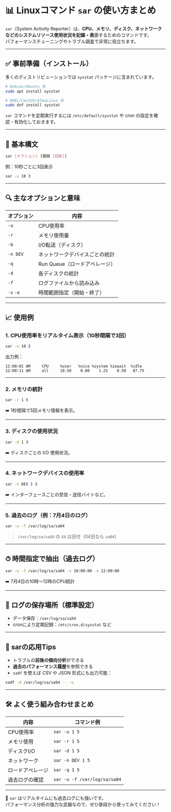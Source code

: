 # 📊 Linuxコマンド `sar` の使い方まとめ

`sar`（System Activity Reporter）は、**CPU、メモリ、ディスク、ネットワークなどのシステムリソース使用状況を記録・表示**するためのコマンドです。  
パフォーマンスチューニングやトラブル調査で非常に役立ちます。

---

## ✅ 事前準備（インストール）

多くのディストリビューションでは `sysstat` パッケージに含まれています。

```bash
# Debian/Ubuntu 系
sudo apt install sysstat

# RHEL/CentOS/AlmaLinux 系
sudo dnf install sysstat
```

`sar` コマンドを定期実行するには `/etc/default/sysstat` や cron の設定を確認・有効化しておきます。

---

## 🔧 基本構文

```bash
sar [オプション] [間隔 [回数]]
```

例：10秒ごとに3回表示

```bash
sar -u 10 3
```

---

## 🔍 主なオプションと意味

| オプション | 内容                          |
|------------|-------------------------------|
| `-u`       | CPU使用率                     |
| `-r`       | メモリ使用量                  |
| `-b`       | I/O転送（ディスク）           |
| `-n DEV`   | ネットワークデバイスごとの統計 |
| `-q`       | Run Queue（ロードアベレージ） |
| `-d`       | 各ディスクの統計               |
| `-f`       | ログファイルから読み込み       |
| `-s` `-e`  | 時間範囲指定（開始・終了）     |

---

## 📈 使用例

### 1. CPU使用率をリアルタイム表示（10秒間隔で3回）

```bash
sar -u 10 3
```

出力例：

```
12:00:01 AM     CPU     %user   %nice %system %iowait  %idle
12:00:11 AM     all     10.50    0.00    1.25    0.50   87.75
```

---

### 2. メモリの統計

```bash
sar -r 1 5
```

➡️ 1秒間隔で5回メモリ情報を表示。

---

### 3. ディスクの使用状況

```bash
sar -d 1 3
```

➡️ ディスクごとの I/O 使用状況。

---

### 4. ネットワークデバイスの使用率

```bash
sar -n DEV 1 3
```

➡️ インターフェースごとの受信・送信バイトなど。

---

### 5. 過去のログ（例：7月4日のログ）

```bash
sar -u -f /var/log/sa/sa04
```

> `/var/log/sa/saXX` の `XX` は日付（04日なら `sa04`）

---

## ⏱ 時間指定で抽出（過去ログ）

```bash
sar -u -f /var/log/sa/sa04 -s 10:00:00 -e 12:00:00
```

➡️ 7月4日の10時〜12時のCPU統計

---

## 📂 ログの保存場所（標準設定）

- データ保存：`/var/log/sa/saXX`
- cronにより定期記録：`/etc/cron.d/sysstat` など

---

## 🧠 sarの応用Tips

- トラブルの**前後の傾向分析**ができる
- **過去のパフォーマンス履歴**を参照できる
- `sadf` を使えば CSV や JSON 形式にも出力可能：

```bash
sadf -d /var/log/sa/sa04 -- -u
```

---

## 🛠 よく使う組み合わせまとめ

| 内容              | コマンド例                     |
|-------------------|--------------------------------|
| CPU使用率         | `sar -u 1 5`                   |
| メモリ使用         | `sar -r 1 5`                   |
| ディスクI/O        | `sar -d 1 5`                   |
| ネットワーク       | `sar -n DEV 1 5`               |
| ロードアベレージ   | `sar -q 1 5`                   |
| 過去ログの確認     | `sar -u -f /var/log/sa/sa04`   |

---

📌 `sar` はリアルタイムにも過去ログにも強いです。  
パフォーマンス分析の強力な武器なので、ぜひ普段から使ってみてください！
